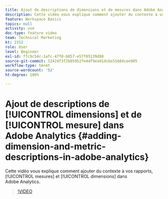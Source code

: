 ```yaml
---
title: Ajout de descriptions de dimensions et de mesures dans Adobe Analytics
description: Cette vidéo vous explique comment ajouter du contexte à vos rapports, mesures et dimensions dans Adobe Analytics.
feature: Workspace Basics
topics: null
activity: use
doc-type: feature video
team: Technical Marketing
kt: 2352
role: User
level: Beginner
exl-id: ffc9c54c-1afc-47f0-b057-e57f05139d88
source-git-commit: 32424f3f2b05952fe4df9ea91dcbe51684cee905
workflow-type: tm+mt
source-wordcount: '52'
ht-degree: 100%

---
```


# Ajout de descriptions de [!UICONTROL dimensions] et de [!UICONTROL mesure] dans Adobe Analytics {#adding-dimension-and-metric-descriptions-in-adobe-analytics}

Cette vidéo vous explique comment ajouter du contexte à vos rapports, [!UICONTROL mesures] et [!UICONTROL dimensions] dans Adobe Analytics.

>[!VIDEO](https://video.tv.adobe.com/v/25453/?quality=12)
